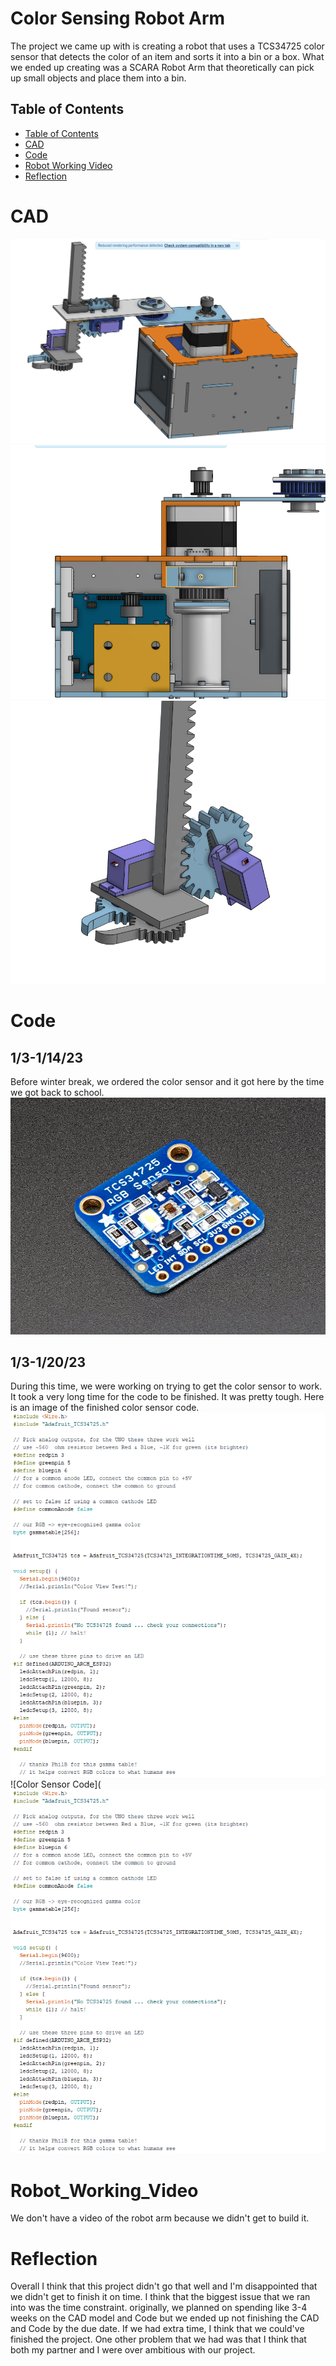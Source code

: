 # Color Sensing Robot Arm
The project we came up with is creating a robot that uses a TCS34725 color sensor that detects the color of an item and sorts it into a bin or a box. What we ended up creating was a SCARA Robot Arm that theoretically can pick up small objects and place them into a bin.
## Table of Contents
* [Table of Contents](#TableOfContents)
* [CAD](#CAD)
* [Code](#Code)
* [Robot Working Video](#Robot_Working_Video)
* [Reflection](#Reflection)

# CAD
![Robot Arm Image 1](https://raw.githubusercontent.com/haustin71/Holden-And-Robel-Robot-Arm-Project/master/Robot%20Arm%201.PNG?token=GHSAT0AAAAAACCFZ2BDIO4OEUOGMVNC25HIZCSS53Q)
![Robot Arm Image 2](https://raw.githubusercontent.com/haustin71/Holden-And-Robel-Robot-Arm-Project/master/Robot%20Arm%202.PNG?token=GHSAT0AAAAAACCFZ2BCIQSFZGHCVVZ44N3IZCSS6LQ)
![Robot Arm Image 3](https://raw.githubusercontent.com/haustin71/Holden-And-Robel-Robot-Arm-Project/master/Robot%20Arm%203.PNG?token=GHSAT0AAAAAACCFZ2BDW7SJIE3XXBQZDGVYZCSS7WA)
# Code
## 1/3-1/14/23
Before winter break, we ordered the color sensor and it got here by the time we got back to school. 
![Color Sensor](https://raw.githubusercontent.com/haustin71/Holden-And-Robel-Robot-Arm-Project/master/color%20sensor.jpg?token=GHSAT0AAAAAACCF2COZ756RZI6U23XKD5AYZCSS7VA)
## 1/3-1/20/23
During this time, we were working on trying to get the color sensor to work. It took a very long time for the code to be finished. It was pretty tough. 
Here is an image of the finished color sensor code. 
![Color Sensor Code](https://raw.githubusercontent.com/haustin71/Holden-And-Robel-Robot-Arm-Project/master/screen%20shot%20one%20for%20finished%20color%20code.png?token=GHSAT0AAAAAACCF2COZWHY7LT5RXSGLI46UZCSTNBA)
![Color Sensor Code](![Color Sensor Code](https://raw.githubusercontent.com/haustin71/Holden-And-Robel-Robot-Arm-Project/master/screen%20shot%20one%20for%20finished%20color%20code.png?token=GHSAT0AAAAAACCF2COZWHY7LT5RXSGLI46UZCSTNBA)
# Robot_Working_Video
We don't have a video of the robot arm because we didn't get to build it.
# Reflection
Overall I think that this project didn't go that well and I'm disappointed that we didn't get to finish it on time. I think that the biggest issue that we ran into was the time constraint. originally, we planned on spending like 3-4 weeks on the CAD model and Code but we ended up not finishing the CAD and Code by the due date. If we had extra time, I think that we could've finished the project. One other problem that we had was that I think that both my partner and I were over ambitious with our project.
